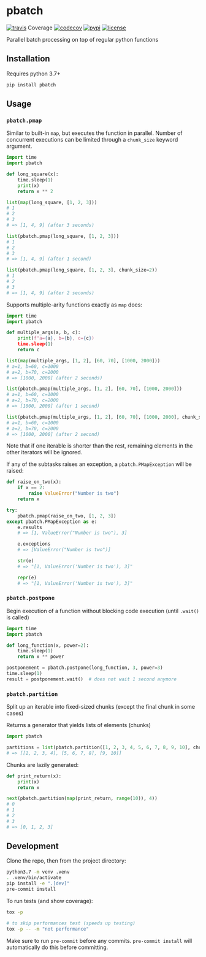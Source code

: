 # pbatch
[![travis](https://travis-ci.com/nayaverdier/pbatch.svg?branch=main)](https://travis-ci.com/nayaverdier/pbatch)
Coverage
[![codecov](https://codecov.io/gh/nayaverdier/pbatch/branch/main/graph/badge.svg)](https://codecov.io/gh/nayaverdier/pbatch)
[![pypi](https://img.shields.io/pypi/v/pbatch)](https://pypi.org/project/pbatch)
[![license](https://img.shields.io/github/license/nayaverdier/pbatch.svg)](https://github.com/nayaverdier/pbatch/blob/main/LICENSE)

Parallel batch processing on top of regular python functions

## Installation

Requires python 3.7+

```bash
pip install pbatch
```

## Usage

### `pbatch.pmap`

Similar to built-in `map`, but executes the function in
parallel. Number of concurrent executions can be limited through a
`chunk_size` keyword argument.

```python
import time
import pbatch

def long_square(x):
    time.sleep(1)
    print(x)
    return x ** 2

list(map(long_square, [1, 2, 3]))
# 1
# 2
# 3
# => [1, 4, 9] (after 3 seconds)

list(pbatch.pmap(long_square, [1, 2, 3]))
# 1
# 2
# 3
# => [1, 4, 9] (after 1 second)

list(pbatch.pmap(long_square, [1, 2, 3], chunk_size=2))
# 1
# 2
# 3
# => [1, 4, 9] (after 2 seconds)
```

Supports multiple-arity functions exactly as `map` does:
```python
import time
import pbatch

def multiple_args(a, b, c):
    print(f"a={a}, b={b}, c={c})
    time.sleep(1)
    return c

list(map(multiple_args, [1, 2], [60, 70], [1000, 2000]))
# a=1, b=60, c=1000
# a=2, b=70, c=2000
# => [1000, 2000] (after 2 seconds)

list(pbatch.pmap(multiple_args, [1, 2], [60, 70], [1000, 2000]))
# a=1, b=60, c=1000
# a=2, b=70, c=2000
# => [1000, 2000] (after 1 second)

list(pbatch.pmap(multiple_args, [1, 2], [60, 70], [1000, 2000], chunk_size=1))
# a=1, b=60, c=1000
# a=2, b=70, c=2000
# => [1000, 2000] (after 2 second)
```

Note that if one iterable is shorter than the rest, remaining elements
in the other iterators will be ignored.

If any of the subtasks raises an exception, a `pbatch.PMapException`
will be raised:

```python
def raise_on_two(x):
    if x == 2:
        raise ValueError("Number is two")
    return x

try:
    pbatch.pmap(raise_on_two, [1, 2, 3])
except pbatch.PMapException as e:
    e.results
    # => [1, ValueError("Number is two"), 3]

    e.exceptions
    # => [ValueError("Number is two")]

    str(e)
    # => "[1, ValueError('Number is two'), 3]"

    repr(e)
    # => "[1, ValueError('Number is two'), 3]"
```

### `pbatch.postpone`

Begin execution of a function without blocking code execution (until
`.wait()` is called)

```python
import time
import pbatch

def long_function(x, power=2):
    time.sleep(1)
    return x ** power

postponement = pbatch.postpone(long_function, 3, power=3)
time.sleep(1)
result = postponement.wait()  # does not wait 1 second anymore
```

### `pbatch.partition`

Split up an iterable into fixed-sized chunks (except the final chunk
in some cases)

Returns a generator that yields lists of elements (chunks)

```python
import pbatch

partitions = list(pbatch.partition([1, 2, 3, 4, 5, 6, 7, 8, 9, 10], chunk_size=4))
# => [[1, 2, 3, 4], [5, 6, 7, 8], [9, 10]]
```

Chunks are lazily generated:
```python
def print_return(x):
    print(x)
    return x

next(pbatch.partition(map(print_return, range(10)), 4))
# 0
# 1
# 2
# 3
# => [0, 1, 2, 3]
```

## Development

Clone the repo, then from the project directory:

```bash
python3.7 -m venv .venv
. .venv/bin/activate
pip install -e ".[dev]"
pre-commit install
```

To run tests (and show coverage):
```bash
tox -p

# to skip performances test (speeds up testing)
tox -p -- -m "not performance"
```

Make sure to run `pre-commit` before any commits. `pre-commit install`
will automatically do this before committing.
